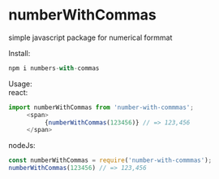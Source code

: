 # numberWithCommas
simple javascript package for numerical formmat  

Install: 
```javascript
npm i numbers-with-commas
```
Usage:   
react:
```javascript
import numberWithCommas from 'number-with-commmas';
     <span>
          {numberWithCommas(123456)} // => 123,456
     </span>
```    
nodeJs:   
```javascript
const numberWithCommas = require('number-with-commmas');
numberWithCommas(123456) // => 123,456

```


